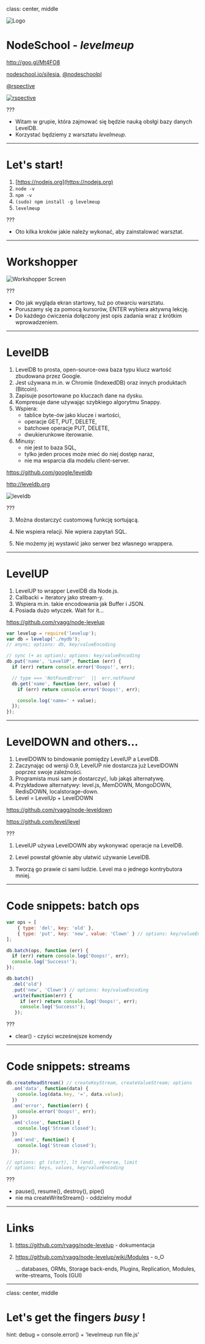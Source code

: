 class: center, middle

![Logo](images/nodeschool-silesia.png)

# NodeSchool - *levelmeup*

http://goo.gl/Mt4FO8



[nodeschool.io/silesia](http://nodeschool.io/silesia), [@nodeschoolpl](https://twitter.com/nodeschoolpl)

[@rspective](https://twitter.com/nodeschoolpl)

[![rspective](images/rspective.png)](http://blog.rspective.com)

???

- Witam w grupie, która zajmować się będzie nauką obsłgi bazy danych LevelDB.
- Korzystać będziemy z warsztatu *levelmeup*.

---

# Let's start!

1. [https://nodejs.org](https://nodejs.org)
2. `node -v`
3. `npm -v`
4. `(sudo) npm install -g levelmeup`
5. `levelmeup`

???

- Oto kilka kroków jakie należy wykonać, aby zainstalować warsztat.

---

# Workshopper

![Workshopper Screen](images/workshopper.png)

???

- Oto jak wygląda ekran startowy, tuż po otwarciu warsztatu.
- Poruszamy się za pomocą kursorów, ENTER wybiera aktywną lekcję.
- Do każdego ćwiczenia dołączony jest opis zadania wraz z krótkim wprowadzeniem.

---

# LevelDB

1. LevelDB to prosta, open-source-owa baza typu klucz wartość zbudowana przez Google.
2. Jest używana m.in. w Chromie (IndexedDB) oraz innych produktach (Bitcoin).
3. Zapisuje posortowane po kluczach dane na dysku.
4. Kompresuje dane używając szybkiego algorytmu Snappy.
5. Wspiera:
   - tablice byte-ów jako klucze i wartości,
   - operacje GET, PUT, DELETE,
   - batchowe operacje PUT, DELETE,
   - dwukierunkowe iterowanie.
6. Minusy:
   - nie jest to baza SQL,
   - tylko jeden proces może mieć do niej dostęp naraz,
   - nie ma wsparcia dla modelu client-server.

https://github.com/google/leveldb

http://leveldb.org

![leveldb](images/leveldb.png)

???

3) Można dostarczyć customową funkcję sortującą.

6) Nie wspiera relacji. Nie wpiera zapytań SQL.

6) Nie możemy jej wystawić jako serwer bez własnego wrappera.

---

# LevelUP

1. LevelUP to wrapper LevelDB dla Node.js.
2. Callbacki + iteratory jako stream-y.
3. Wspiera m.in. takie encodowania jak Buffer i JSON.
4. Posiada dużo wtyczek. Wait for it...

https://github.com/rvagg/node-levelup

```javascript
var levelup = require('levelup');
var db = levelup('./mydb');
// anync; options: db, key/valueEncoding

// sync (+ as option); options: key/valueEncoding
db.put('name', 'LevelUP', function (err) {
  if (err) return console.error('Ooops!', err);

  // type === 'NotFoundError'  ||  err.notFound
  db.get('name', function (err, value) {
    if (err) return console.error('Ooops!', err);

    console.log('name=' + value);
  });
});
```

---

# LevelDOWN and others...

1. LevelDOWN to bindowanie pomiędzy LevelUP a LevelDB.
2. Zaczynając od wersji 0.9, LevelUP nie dostarcza już LevelDOWN poprzez swoje zależności.
3. Programista musi sam je dostarczyć, lub jakąś alternatywę.
4. Przykładowe alternatywy: level.js, MemDOWN, MongoDOWN, RedisDOWN, localstorage-down.
4. Level = LevelUp + LevelDOWN

https://github.com/rvagg/node-leveldown

https://github.com/level/level

???

1) LevelUP używa LevelDOWN aby wykonywać operacje na LevelDB.

4) Level powstał głównie aby ułatwić używanie LevelDB.

4) Tworzą go prawie ci sami ludzie. Level ma o jednego kontrybutora mniej.

---

# Code snippets: batch ops

```javascript
var ops = [
    { type: 'del', key: 'old' },
    { type: 'put', key: 'new', value: 'Clown' } // options: key/valueEncoding
];

db.batch(ops, function (err) {
  if (err) return console.log('Ooops!', err);
  console.log('Success!');
});
```

```javascript
db.batch()
  .del('old')
  .put('new', 'Clown') // options: key/valueEncoding
  .write(function(err) {
     if (err) return console.log('Ooops!', err);
     console.log('Success!');
   });
```

???

- clear() - czyści wcześnejsze komendy

---

# Code snippets: streams

```javascript
db.createReadStream() // createKeyStream, createValueStream; options
  .on('data', function(data) {
    console.log(data.key, '=', data.value);
  })
  .on('error', function(err) {
    console.error('Ooops!', err);
  })
  .on('close', function() {
    console.log('Stream closed');
  })
  .on('end', function() {
    console.log('Stream closed');
  });

// options: gt (start), lt (end), reverse, limit
// options: keys, values, key/valueEncoding
```

???

- pause(), resume(), destroy(), pipe()
- nie ma createWriteStream() - oddzielny moduł

---

# Links

1. https://github.com/rvagg/node-levelup - dokumentacja
2. https://github.com/rvagg/node-levelup/wiki/Modules - o_O

   ... databases, ORMs, Storage back-ends, Plugins, Replication, Modules, write-streams, Tools (GUI)

---
class: center, middle

# Let's get the fingers *busy* !

hint: debug = console.error() + 'levelmeup run file.js'